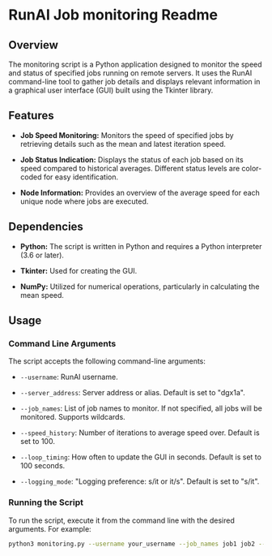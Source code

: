# RunAI Job monitoring Readme

## Overview

The monitoring script is a Python application designed to monitor the speed and status of specified jobs running on remote servers. It uses the RunAI command-line tool to gather job details and displays relevant information in a graphical user interface (GUI) built using the Tkinter library.

## Features

- **Job Speed Monitoring:** Monitors the speed of specified jobs by retrieving details such as the mean and latest iteration speed.
  
- **Job Status Indication:** Displays the status of each job based on its speed compared to historical averages. Different status levels are color-coded for easy identification.

- **Node Information:** Provides an overview of the average speed for each unique node where jobs are executed.

## Dependencies

- **Python:** The script is written in Python and requires a Python interpreter (3.6 or later).

- **Tkinter:** Used for creating the GUI.

- **NumPy:** Utilized for numerical operations, particularly in calculating the mean speed.

## Usage

### Command Line Arguments

The script accepts the following command-line arguments:

- `--username`: RunAI username.

- `--server_address`: Server address or alias. Default is set to "dgx1a".

- `--job_names`: List of job names to monitor. If not specified, all jobs will be monitored. Supports wildcards.

- `--speed_history`: Number of iterations to average speed over. Default is set to 100.

- `--loop_timing`: How often to update the GUI in seconds. Default is set to 100 seconds.

- `--logging_mode`: "Logging preference: s/it or it/s". Default is set to "s/it".

### Running the Script

To run the script, execute it from the command line with the desired arguments. For example:

```bash
python3 monitoring.py --username your_username --job_names job1 job2 --speed_history 50 --loop_timing 60
